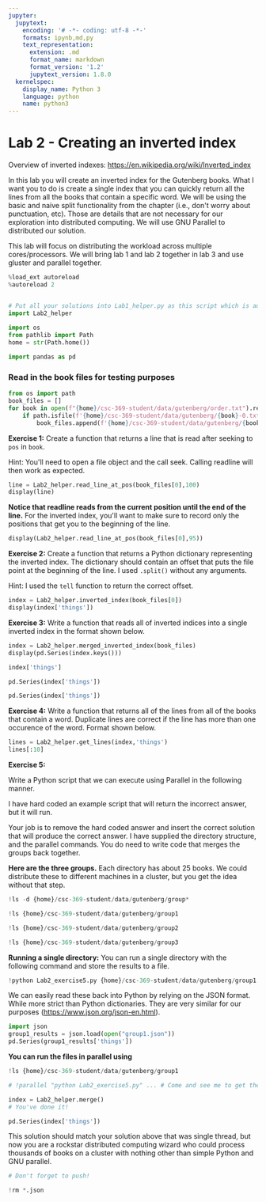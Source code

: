 ```yaml
---
jupyter:
  jupytext:
    encoding: '# -*- coding: utf-8 -*-'
    formats: ipynb,md,py
    text_representation:
      extension: .md
      format_name: markdown
      format_version: '1.2'
      jupytext_version: 1.8.0
  kernelspec:
    display_name: Python 3
    language: python
    name: python3
---
```


<!-- #region slideshow={"slide_type": "slide"} -->
# Lab 2 - Creating an inverted index

Overview of inverted indexes: <a href="https://en.wikipedia.org/wiki/Inverted_index">https://en.wikipedia.org/wiki/Inverted_index</a>

In this lab you will create an inverted index for the Gutenberg books. What I want you to do is create a single index that you can quickly return all the lines from all the books that contain a specific word. We will be using the basic and naive split functionality from the chapter (i.e., don't worry about punctuation, etc). Those are details that are not necessary for our exploration into distributed computing. We will use GNU Parallel to distributed our solution.

This lab will focus on distributing the workload across multiple cores/processors. We will bring lab 1 and lab 2 together in lab 3 and use gluster and parallel together.
<!-- #endregion -->

```python slideshow={"slide_type": "skip"}
%load_ext autoreload
%autoreload 2


# Put all your solutions into Lab1_helper.py as this script which is autograded
import Lab2_helper
    
import os
from pathlib import Path
home = str(Path.home())

import pandas as pd
```

<!-- #region slideshow={"slide_type": "subslide"} -->
### Read in the book files for testing purposes
<!-- #endregion -->

```python slideshow={"slide_type": "subslide"}
from os import path
book_files = []
for book in open(f"{home}/csc-369-student/data/gutenberg/order.txt").read().split("\n"):
    if path.isfile(f'{home}/csc-369-student/data/gutenberg/{book}-0.txt'):
        book_files.append(f'{home}/csc-369-student/data/gutenberg/{book}-0.txt')
```

<!-- #region slideshow={"slide_type": "subslide"} -->
**Exercise 1:** Create a function that returns a line that is read after seeking to ``pos`` in ``book``.

Hint: You'll need to open a file object and the call seek. Calling readline will then work as expected.
<!-- #endregion -->

```python slideshow={"slide_type": "subslide"}
line = Lab2_helper.read_line_at_pos(book_files[0],100)
display(line)
```

<!-- #region slideshow={"slide_type": "subslide"} -->
**Notice that readline reads from the current position until the end of the line.** For the inverted index, you'll want to make sure to record only the positions that get you to the beginning of the line.
<!-- #endregion -->

```python slideshow={"slide_type": "subslide"}
display(Lab2_helper.read_line_at_pos(book_files[0],95))
```

<!-- #region slideshow={"slide_type": "subslide"} -->
**Exercise 2:** Create a function that returns a Python dictionary representing the inverted index. The dictionary should contain an offset that puts the file point at the beginning of the line. I used ``.split()`` without any arguments.

Hint: I used the ``tell`` function to return the correct offset.
<!-- #endregion -->

```python slideshow={"slide_type": "subslide"}
index = Lab2_helper.inverted_index(book_files[0])
display(index['things'])
```

<!-- #region slideshow={"slide_type": "subslide"} -->
**Exercise 3:** Write a function that reads all of inverted indices into a single inverted index in the format shown below.
<!-- #endregion -->

```python slideshow={"slide_type": "subslide"}
index = Lab2_helper.merged_inverted_index(book_files)
display(pd.Series(index.keys()))
```

```python jupyter={"outputs_hidden": true}
index['things']
```

```python
pd.Series(index['things'])
```

```python slideshow={"slide_type": "subslide"}
pd.Series(index['things'])
```

<!-- #region slideshow={"slide_type": "subslide"} -->
**Exercise 4:** Write a function that returns all of the lines from all of the books that contain a word. Duplicate lines are correct if the line has more than one occurence of the word. Format shown below.
<!-- #endregion -->

```python
lines = Lab2_helper.get_lines(index,'things')
lines[:10]
```

<!-- #region slideshow={"slide_type": "subslide"} -->
**Exercise 5:**

Write a Python script that we can execute using Parallel in the following manner. 

I have hard coded an example script that will return the incorrect answer, but it will run. 

Your job is to remove the hard coded answer and insert the correct solution that will produce the correct answer. I have supplied the directory structure, and the parallel commands. You do need to write code that merges the groups back together.
<!-- #endregion -->

**Here are the three groups.** Each directory has about 25 books. We could distribute these to different machines in a cluster, but you get the idea without that step.

```python
!ls -d {home}/csc-369-student/data/gutenberg/group*
```

```python
!ls {home}/csc-369-student/data/gutenberg/group1
```

```python
!ls {home}/csc-369-student/data/gutenberg/group2
```

```python
!ls {home}/csc-369-student/data/gutenberg/group3
```

**Running a single directory:** You can run a single directory with the following command and store the results to a file.

```python slideshow={"slide_type": "subslide"}
!python Lab2_exercise5.py {home}/csc-369-student/data/gutenberg/group1 > group1.json
```

We can easily read these back into Python by relying on the JSON format. While more strict than Python dictionaries. They are very similar for our purposes (<a href="https://www.json.org/json-en.html">https://www.json.org/json-en.html</a>). 

```python
import json
group1_results = json.load(open("group1.json"))
pd.Series(group1_results['things'])
```

**You can run the files in parallel using**

```python
!ls {home}/csc-369-student/data/gutenberg/group1
```

```python
# !parallel "python Lab2_exercise5.py" ... # Come and see me to get the ... You'll have to try to come up with it first
```

```python
index = Lab2_helper.merge()
# You've done it!
```

```python slideshow={"slide_type": "subslide"}
pd.Series(index['things'])
```

This solution should match your solution above that was single thread, but now you are a rockstar distributed computing wizard who could process thousands of books on a cluster with nothing other than simple Python and GNU parallel.

```python slideshow={"slide_type": "skip"}
# Don't forget to push!
```
```python
!rm *.json
```

```python

```
